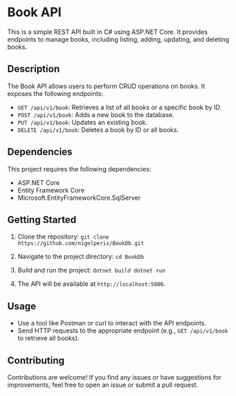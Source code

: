 # Book API

This is a simple REST API built in C# using ASP.NET Core. It provides endpoints to manage books, including listing, adding, updating, and deleting books.

## Description

The Book API allows users to perform CRUD operations on books. It exposes the following endpoints:

- `GET /api/v1/book`: Retrieves a list of all books or a specific book by ID.
- `POST /api/v1/book`: Adds a new book to the database.
- `PUT /api/v1/book`: Updates an existing book.
- `DELETE /api/v1/book`: Deletes a book by ID or all books.

## Dependencies

This project requires the following dependencies:

- ASP.NET Core
- Entity Framework Core
- Microsoft.EntityFrameworkCore.SqlServer

## Getting Started

1. Clone the repository: `git clone https://github.com/nigelperis/BookDb.git`

2. Navigate to the project directory: `cd BookDb`

3. Build and run the project:
`dotnet build
dotnet run`

4. The API will be available at `http://localhost:5000`.

## Usage

- Use a tool like Postman or curl to interact with the API endpoints.
- Send HTTP requests to the appropriate endpoint (e.g., `GET /api/v1/book` to retrieve all books).

## Contributing

Contributions are welcome! If you find any issues or have suggestions for improvements, feel free to open an issue or submit a pull request.



